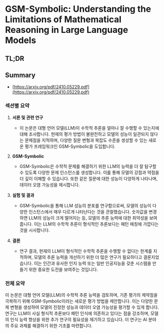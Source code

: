 # GSM-Symbolic: Understanding the Limitations of Mathematical Reasoning in Large Language Models
## TL;DR
## Summary
- [https://arxiv.org/pdf/2410.05229.pdf](https://arxiv.org/pdf/2410.05229.pdf)

### 섹션별 요약

1. **서론 및 관련 연구**
   - 이 논문은 대형 언어 모델(LLM)이 수학적 추론을 얼마나 잘 수행할 수 있는지에 대해 조사합니다. 현재의 평가 방법이 불완전하고 모델의 성능이 일관되지 않다는 문제점을 지적하며, 다양한 질문 변형과 복잡도 수준을 생성할 수 있는 새로운 평가 프레임워크인 GSM-Symbolic을 도입합니다.

2. **GSM-Symbolic**
   - GSM-Symbolic은 수학적 문제를 해결하기 위한 LLM의 능력을 더 잘 탐구할 수 있도록 다양한 문제 인스턴스를 생성합니다. 이를 통해 모델의 강점과 약점을 더 깊이 이해할 수 있습니다. 또한 같은 질문에 대한 성능이 다양하게 나타나며, 데이터 오염 가능성을 제시합니다.

3. **실험 및 결과**
   - GSM-Symbolic을 통해 LLM 성능의 분포를 연구함으로써, 모델의 성능이 다양한 인스턴스에서 매우 다르게 나타난다는 것을 관찰했습니다. 숫자값을 변경하면 LLM의 성능이 크게 떨어지는 등, 모델의 추론 능력에 대한 취약성을 보여줍니다. 이는 LLM의 수학적 추론이 형식적인 추론보다는 패턴 매칭에 가깝다는 것을 시사합니다.

4. **결론**
   - 연구 결과, 현재의 LLM이 형식적인 수학적 추론을 수행할 수 없다는 한계를 지적하며, 모델의 추론 능력을 개선하기 위한 더 많은 연구가 필요하다고 결론지었습니다. 이는 인간과 유사한 인지 능력 또는 일반 인공지능을 갖춘 시스템을 만들기 위한 중요한 도전을 보여주는 것입니다.

### 전체 요약

이 논문은 대형 언어 모델(LLM)의 수학적 추론 능력을 검토하며, 기존 평가의 제약점을 극복하기 위해 GSM-Symbolic이라는 새로운 평가 방법을 제안합니다. 이는 다양한 문제 변형을 생성하여 모델의 진정한 성능과 데이터 오염 가능성을 평가할 수 있게 합니다. 연구는 LLM이 사실 형식적 추론보다 패턴 인식에 의존하고 있다는 점을 강조하며, 모델의 인식 능력 향상을 위한 추가 연구의 필요성을 제기하고 있습니다. 이 연구는 AI 분야의 주요 과제를 해결하기 위한 기초를 마련합니다.